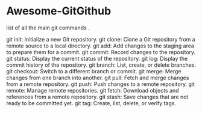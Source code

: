 # Awesome-GitGithub 
list of all the main git commands .

git init: Initialize a new Git repository.
git clone: Clone a Git repository from a remote source to a local directory.
git add: Add changes to the staging area to prepare them for a commit.
git commit: Record changes to the repository.
git status: Display the current status of the repository.
git log: Display the commit history of the repository.
git branch: List, create, or delete branches.
git checkout: Switch to a different branch or commit.
git merge: Merge changes from one branch into another.
git pull: Fetch and merge changes from a remote repository.
git push: Push changes to a remote repository.
git remote: Manage remote repositories.
git fetch: Download objects and references from a remote repository.
git stash: Save changes that are not ready to be committed yet.
git tag: Create, list, delete, or verify tags.
